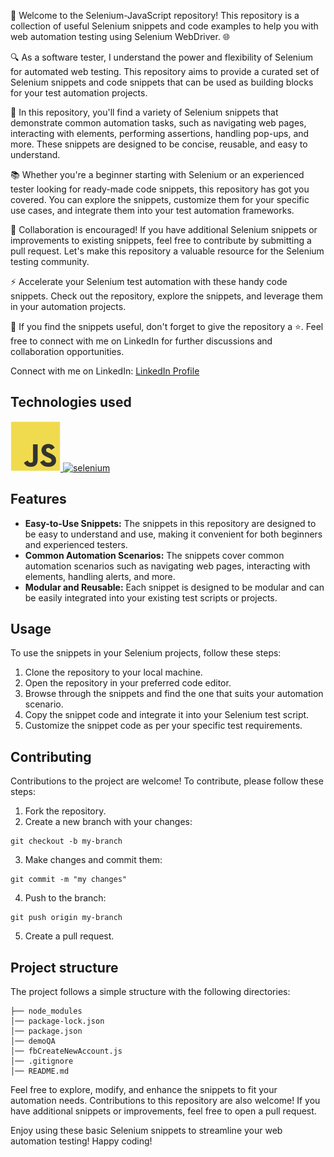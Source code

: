 🚀 Welcome to the Selenium-JavaScript repository! This repository is a collection of useful Selenium snippets and code examples to help you with web automation testing using Selenium WebDriver. 🌐

🔍 As a software tester, I understand the power and flexibility of Selenium for automated web testing. This repository aims to provide a curated set of Selenium snippets and code snippets that can be used as building blocks for your test automation projects.

🧩 In this repository, you'll find a variety of Selenium snippets that demonstrate common automation tasks, such as navigating web pages, interacting with elements, performing assertions, handling pop-ups, and more. These snippets are designed to be concise, reusable, and easy to understand.

📚 Whether you're a beginner starting with Selenium or an experienced tester looking for ready-made code snippets, this repository has got you covered. You can explore the snippets, customize them for your specific use cases, and integrate them into your test automation frameworks.

🤝 Collaboration is encouraged! If you have additional Selenium snippets or improvements to existing snippets, feel free to contribute by submitting a pull request. Let's make this repository a valuable resource for the Selenium testing community.

⚡️ Accelerate your Selenium test automation with these handy code snippets. Check out the repository, explore the snippets, and leverage them in your automation projects.

🌟 If you find the snippets useful, don't forget to give the repository a ⭐️. Feel free to connect with me on LinkedIn for further discussions and collaboration opportunities.

Connect with me on LinkedIn: [LinkedIn Profile](https://www.linkedin.com/in/hasanazeerkhan/)

## Technologies used
<p align="left"> <a href="https://developer.mozilla.org/en-US/docs/Web/JavaScript" target="_blank" rel="noreferrer"> <img src="https://raw.githubusercontent.com/devicons/devicon/master/icons/javascript/javascript-original.svg" alt="javascript" width="80" height="80"/> </a> <a href="https://www.selenium.dev" target="_blank" rel="noreferrer"> <img src="https://raw.githubusercontent.com/detain/svg-logos/780f25886640cef088af994181646db2f6b1a3f8/svg/selenium-logo.svg" alt="selenium" width="80" height="80"/> </a> </p>

## Features

- **Easy-to-Use Snippets:** The snippets in this repository are designed to be easy to understand and use, making it convenient for both beginners and experienced testers.
- **Common Automation Scenarios:** The snippets cover common automation scenarios such as navigating web pages, interacting with elements, handling alerts, and more.
- **Modular and Reusable:** Each snippet is designed to be modular and can be easily integrated into your existing test scripts or projects.

## Usage

To use the snippets in your Selenium projects, follow these steps:

1. Clone the repository to your local machine.
2. Open the repository in your preferred code editor.
3. Browse through the snippets and find the one that suits your automation scenario.
4. Copy the snippet code and integrate it into your Selenium test script.
5. Customize the snippet code as per your specific test requirements.

## Contributing

Contributions to the project are welcome! To contribute, please follow these steps:

1. Fork the repository.
2. Create a new branch with your changes: 
```
git checkout -b my-branch
```
3. Make changes and commit them:
```
git commit -m "my changes"
```
4. Push to the branch: 
```
git push origin my-branch
```
5. Create a pull request.
## Project structure

The project follows a simple structure with the following directories:

```
├── node_modules
│── package-lock.json
│── package.json
│── demoQA
│── fbCreateNewAccount.js
│── .gitignore
│── README.md
```

Feel free to explore, modify, and enhance the snippets to fit your automation needs. Contributions to this repository are also welcome! If you have additional snippets or improvements, feel free to open a pull request.

Enjoy using these basic Selenium snippets to streamline your web automation testing!
Happy coding!

